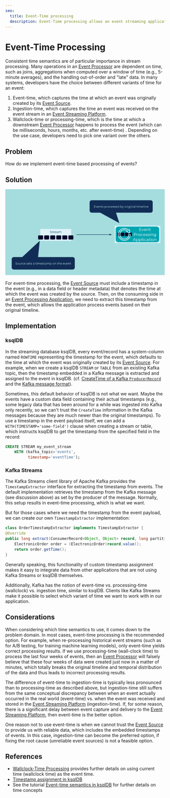 ```yaml
---
seo:
  title: Event-Time processing
  description: Event-Time processing allows an event streaming application to process events with the timestamp when the event originally occurred. 
---
```


# Event-Time Processing

Consistent time semantics are of particular importance in stream processing. Many operations in an [Event Processor](../event-processing/event-processor.md) are dependent on time, such as joins, aggregations when computed over a window of time (e.g., 5-minute averages), and the handling out-of-order and "late" data. In many systems, developers have the choice between different variants of time for an event: 

1. Event-time, which captures the time at which an event was originally created by its [Event Source](../event-source/event-source.md).
2. Ingestion-time, which captures the time an event was received on the event stream in an [Event Streaming Platform](../event-processing/event-processing-application.md).
3. Wallclock-time or processing-time, which is the time at which a downstream [Event Processor](../event-processing/event-processor.md) happens to process the event (which can be milliseconds, hours, months, etc. after event-time) .
Depending on the use case, developers need to pick one variant over the others.

## Problem

How do we implement event-time based processing of events?

## Solution

![event-time-processing](../img/event-time-processing.png)

For event-time processing, the [Event Source](../event-source/event-source.md) must include a timestamp in the event (e.g., in a data field or header metadata) that denotes the time at which the event was created by the source. Then, on the consuming side in an [Event Processing Application](../event-processing/event-processing-application.md), we need to extract this timestamp from the event, which allows the application process events based on their original timeline.

## Implementation

### ksqlDB

In the streaming database ksqlDB, every event/record has a system-column named `ROWTIME` representing the timestamp for the event, which defaults to the time at which the event was originally created by its [Event Source](../event-source/event-source.md). For example, when we create a ksqlDB `STREAM` or `TABLE` from an existing Kafka topic, then the timestamp embedded in a Kafka message is extracted and assigned to the event in ksqlDB. (cf. [CreateTime of a Kafka `ProducerRecord`](https://kafka.apache.org/28/javadoc/org/apache/kafka/clients/producer/ProducerRecord.html) and the [Kafka message format](http://kafka.apache.org/protocol.html)).

Sometimes, this default behavior of ksqlDB is not what we want. Maybe the events have a custom data field containing their actual timestamps (e.g., some legacy data that has been around for a while was ingested into Kafka only recently, so we can't trust the `CreateTime` information in the Kafka messages because they are much newer than the original timestamps). To use a timestamp in the event payload itself, we can add a `WITH(TIMESTAMP='some-field')` clause when creating a stream or table, which instructs ksqlDB to get the timestamp from the specified field in the record:

```sql
CREATE STREAM my_event_stream
    WITH (kafka_topic='events',
          timestamp='eventTime');

```

### Kafka Streams

The Kafka Streams client library of Apache Kafka provides the `TimestampExtractor` interface for extracting the timestamp from events.  The default implementation retrieves the timestamp from the Kafka message (see discussion above) as set by the producer of the message. Normally, this setup results in event-time processing, which is what we want.

But for those cases where we need the timestamp from the event payload, we can create our own `TimestampExtractor` implementation:

```java
class OrderTimestampExtractor implements TimestampExtractor {
@Override
public long extract(ConsumerRecord<Object, Object> record, long partitionTime) {
    ElectronicOrder order = (ElectronicOrder)record.value();
    return order.getTime();
}

```

Generally speaking, this functionality of custom timestamp assignment makes it easy to integrate data from other applications that are not using Kafka Streams or ksqlDB themselves.

Additionally, Kafka has the notion of event-time vs. processing-time (wallclock) vs. ingestion time, similar to ksqlDB.  Clients like Kafka Streams make it possible to select which variant of time we want to work with in our application.

## Considerations

When considering which time semantics to use, it comes down to the problem domain. In most cases, event-time processing is the recommended option. For example, when re-processing historical event streams (such as for A/B testing, for training machine learning models), only event-time yields correct processing results. If we use processing-time (wall-clock time) to process the last four weeks of events, then an [Event Processor](../event-processing/event-processor.md) will falsely believe that these four weeks of data were created just now in a matter of minutes, which totally breaks the original timeline and temporal distribution of the data and thus leads to incorrect processing results.

The difference of event-time to ingestion-time is typically less pronounced than to processing-time as described above, but ingestion-time still suffers from the same conceptual discrepancy between when an event actually occurred in the real world (event-time) vs. when the event was received and stored in the [Event Streaming Platform](../event-processing/event-processing-application.md) (ingestion-time). If, for some reason, there is a significant delay between event capture and delivery to the [Event Streaming Platform](../event-processing/event-processing-application.md), then event-time is the better option.

One reason not to use event-time is when we cannot trust the [Event Source](../event-source/event-source.md) to provide us with reliable data, which includes the embedded timestamps of events. In this case, ingestion-time can become the preferred option, if fixing the root cause (unreliable event sources) is not a feasible option.

## References
* [Wallclock-Time Processing](../stream-processing/wallclock-time.md) provides further details on using current time (wallclock time) as the event time.
* [Timestamp assignment in ksqlDB](https://docs.ksqldb.io/en/latest/concepts/time-and-windows-in-ksqldb-queries/#timestamp-assignment)
* See the tutorial [Event-time semantics in ksqlDB]( https://kafka-tutorials.confluent.io/time-concepts/ksql.html) for further details on time concepts
